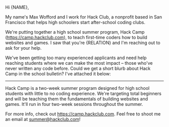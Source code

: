 Hi {NAME},

My name's Max Wofford and I work for Hack Club, a nonprofit based in San Francisco that helps high schoolers start after-school coding clubs.

We're putting together a high school summer program, Hack Camp (https://camp.hackclub.com), to teach first-time coders how to build websites and games. I saw that you're {RELATION} and I'm reaching out to ask for your help.

We've been getting too many experienced applicants and need help reaching students where we can make the most impact – those who've never written any code before. Could we get a short blurb about Hack Camp in the school bulletin? I've attached it below:

---

Hack Camp is a two-week summer program designed for high school students with little to no coding experience. We're targeting total beginners and will be teaching them the fundamentals of building websites and games. It'll run in four two-week sessions throughout the summer.

For more info, check out https://camp.hackclub.com. Feel free to shoot me an email at summer@hackclub.com!
